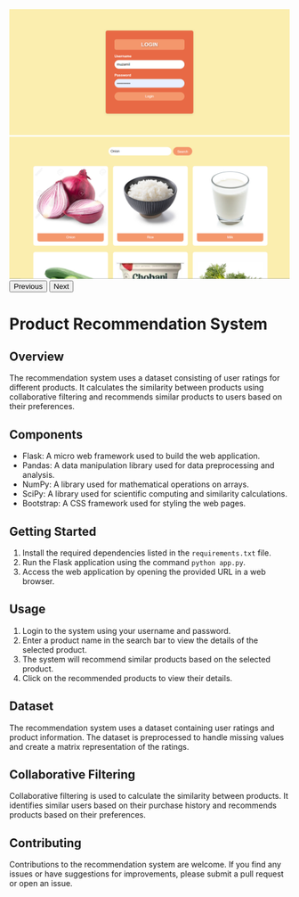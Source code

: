 <!DOCTYPE html>
<html>
<head>
  </head>
<body>
 <div id="myCarousel" class="carousel slide" data-bs-ride="carousel">
        <div class="carousel-inner">
            <div class="carousel-item active">
                <img src="login.png" alt="Login Slide">
            </div>
            <div class="carousel-item">
                <img src="product.png" alt="Product Slide">
            </div>
        </div>
        <button class="carousel-control-prev" type="button" data-bs-target="#myCarousel" data-bs-slide="prev">
            <span class="carousel-control-prev-icon" aria-hidden="true"></span>
            <span class="visually-hidden">Previous</span>
        </button>
        <button class="carousel-control-next" type="button" data-bs-target="#myCarousel" data-bs-slide="next">
            <span class="carousel-control-next-icon" aria-hidden="true"></span>
            <span class="visually-hidden">Next</span>
        </button>
    </div>
  
  
  <h1>Product Recommendation System</h1>

  <h2>Overview</h2>
  <p>
    The recommendation system uses a dataset consisting of user ratings for different products. It calculates the similarity between products using collaborative filtering and recommends similar products to users based on their preferences.
  </p>

  <h2>Components</h2>
  <ul>
    <li>Flask: A micro web framework used to build the web application.</li>
    <li>Pandas: A data manipulation library used for data preprocessing and analysis.</li>
    <li>NumPy: A library used for mathematical operations on arrays.</li>
    <li>SciPy: A library used for scientific computing and similarity calculations.</li>
    <li>Bootstrap: A CSS framework used for styling the web pages.</li>
  </ul>

  <h2>Getting Started</h2>
  <ol>
    <li>Install the required dependencies listed in the <code>requirements.txt</code> file.</li>
    <li>Run the Flask application using the command <code>python app.py</code>.</li>
    <li>Access the web application by opening the provided URL in a web browser.</li>
  </ol>

  <h2>Usage</h2>
  <ol>
    <li>Login to the system using your username and password.</li>
    <li>Enter a product name in the search bar to view the details of the selected product.</li>
    <li>The system will recommend similar products based on the selected product.</li>
    <li>Click on the recommended products to view their details.</li>
  </ol>

  <h2>Dataset</h2>
  <p>
    The recommendation system uses a dataset containing user ratings and product information. The dataset is preprocessed to handle missing values and create a matrix representation of the ratings.
  </p>

  <h2>Collaborative Filtering</h2>
  <p>
    Collaborative filtering is used to calculate the similarity between products. It identifies similar users based on their purchase history and recommends products based on their preferences.
  </p>

  <h2>Contributing</h2>
  <p>
    Contributions to the recommendation system are welcome. If you find any issues or have suggestions for improvements, please submit a pull request or open an issue.
  </p>
</body>
</html>
